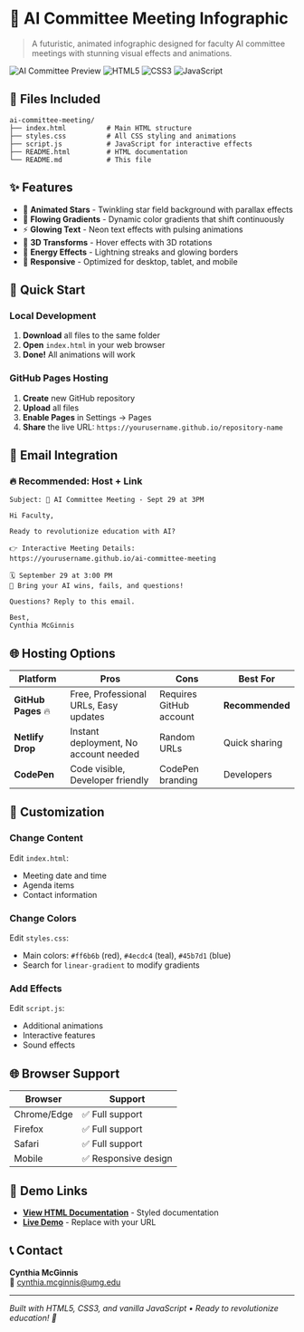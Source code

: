 # 🚀 AI Committee Meeting Infographic

> A futuristic, animated infographic designed for faculty AI committee meetings with stunning visual effects and animations.

![AI Committee Preview](https://img.shields.io/badge/Status-Ready%20to%20Deploy-brightgreen) ![HTML5](https://img.shields.io/badge/HTML5-E34F26?logo=html5&logoColor=white) ![CSS3](https://img.shields.io/badge/CSS3-1572B6?logo=css3&logoColor=white) ![JavaScript](https://img.shields.io/badge/JavaScript-F7DF1E?logo=javascript&logoColor=black)

## 📁 Files Included

```
ai-committee-meeting/
├── index.html          # Main HTML structure
├── styles.css          # All CSS styling and animations  
├── script.js           # JavaScript for interactive effects
├── README.html         # HTML documentation
└── README.md           # This file
```

## ✨ Features

- 🌟 **Animated Stars** - Twinkling star field background with parallax effects
- 🚀 **Flowing Gradients** - Dynamic color gradients that shift continuously  
- ⚡ **Glowing Text** - Neon text effects with pulsing animations
- 🎯 **3D Transforms** - Hover effects with 3D rotations
- 💫 **Energy Effects** - Lightning streaks and glowing borders
- 📱 **Responsive** - Optimized for desktop, tablet, and mobile

## 🚀 Quick Start

### Local Development
1. **Download** all files to the same folder
2. **Open** `index.html` in your web browser
3. **Done!** All animations will work

### GitHub Pages Hosting
1. **Create** new GitHub repository
2. **Upload** all files
3. **Enable Pages** in Settings → Pages
4. **Share** the live URL: `https://yourusername.github.io/repository-name`

## 📧 Email Integration

### 🔥 Recommended: Host + Link
```
Subject: 🚀 AI Committee Meeting - Sept 29 at 3PM

Hi Faculty,

Ready to revolutionize education with AI?

👉 Interactive Meeting Details: 
https://yourusername.github.io/ai-committee-meeting

🗓️ September 29 at 3:00 PM
🎯 Bring your AI wins, fails, and questions!

Questions? Reply to this email.

Best,
Cynthia McGinnis
```

## 🌐 Hosting Options

| Platform | Pros | Cons | Best For |
|----------|------|------|----------|
| **GitHub Pages** 🔥 | Free, Professional URLs, Easy updates | Requires GitHub account | **Recommended** |
| **Netlify Drop** | Instant deployment, No account needed | Random URLs | Quick sharing |
| **CodePen** | Code visible, Developer friendly | CodePen branding | Developers |

## 🎨 Customization

### Change Content
Edit `index.html`:
- Meeting date and time
- Agenda items  
- Contact information

### Change Colors
Edit `styles.css`:
- Main colors: `#ff6b6b` (red), `#4ecdc4` (teal), `#45b7d1` (blue)
- Search for `linear-gradient` to modify gradients

### Add Effects
Edit `script.js`:
- Additional animations
- Interactive features
- Sound effects

## 🌐 Browser Support

| Browser | Support |
|---------|---------|
| Chrome/Edge | ✅ Full support |
| Firefox | ✅ Full support |  
| Safari | ✅ Full support |
| Mobile | ✅ Responsive design |

## 🎯 Demo Links

- **[View HTML Documentation](README.html)** - Styled documentation
- **[Live Demo](https://cynthialmcginnis.github.io/AI_Committee)** - Replace with your URL

## 📞 Contact

**Cynthia McGinnis**  
📧 cynthia.mcginnis@umg.edu

---

*Built with HTML5, CSS3, and vanilla JavaScript • Ready to revolutionize education! 🌟*
